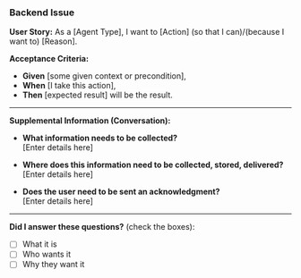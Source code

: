 ### Backend Issue

**User Story:**
As a [Agent Type], I want to [Action] (so that I can)/(because I want to) [Reason].

**Acceptance Criteria:**

- **Given** [some given context or precondition], 
- **When** [I take this action], 
- **Then** [expected result] will be the result.

---

**Supplemental Information (Conversation):**

- **What information needs to be collected?**  
  [Enter details here]

- **Where does this information need to be collected, stored, delivered?**  
  [Enter details here]

- **Does the user need to be sent an acknowledgment?**  
  [Enter details here]

---

**Did I answer these questions?** (check the boxes):

- [ ] What it is
- [ ] Who wants it
- [ ] Why they want it
